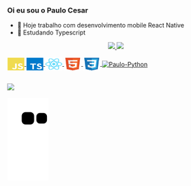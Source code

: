 ### Oi eu sou o Paulo Cesar

- 🔭 Hoje trabalho com desenvolvimento mobile React Native
- 🌱 Estudando Typescript
<div align="center">
  <a href="https://github.com/pauloccesar">
  <img height="160em" src="https://github-readme-stats.vercel.app/api?username=pauloccesar&show_icons=true&theme=dark&include_all_commits=false&count_private=false"/>
  <img height="160em" src="https://github-readme-stats.vercel.app/api/top-langs/?username=pauloccesar&layout=compact&langs_count=7&theme=dark"/>
</div>
<div style="display: inline_block"><br>
  <img align="center" alt="Paulo-Js" height="30" width="40" src="https://raw.githubusercontent.com/devicons/devicon/master/icons/javascript/javascript-plain.svg">
  <img align="center" alt="Paulo-Ts" height="30" width="40" src="https://raw.githubusercontent.com/devicons/devicon/master/icons/typescript/typescript-plain.svg">
  <img align="center" alt="Paulo-React" height="30" width="40" src="https://raw.githubusercontent.com/devicons/devicon/master/icons/react/react-original.svg">
  <img align="center" alt="Paulo-HTML" height="30" width="40" src="https://raw.githubusercontent.com/devicons/devicon/master/icons/html5/html5-original.svg">
  <img align="center" alt="Paulo-CSS" height="30" width="40" src="https://raw.githubusercontent.com/devicons/devicon/master/icons/css3/css3-original.svg">
  <img align="center" alt="Paulo-Python" height="30" width="40"  src="https://cdn.jsdelivr.net/gh/devicons/devicon/icons/flutter/flutter-original.svg" />
</div>
  
##
  
<div> 
<a href="https://www.linkedin.com/in/paulo-cesar-01bbb814b/" target="_blank"><img src="https://img.shields.io/badge/-LinkedIn-%230077B5?style=for-the-badge&logo=linkedin&logoColor=white" target="_blank"></a> 
  
 ![snake gif](https://github.com/pauloccesar/pauloccesar/blob/output/github-contribution-grid-snake.svg)
 
</div>
